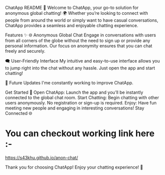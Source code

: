 ChatApp README 📱
Welcome to ChatApp, your go-to solution for anonymous global chatting! 🌍 Whether you’re looking to connect with people from around the world or simply want to have casual conversations, ChatApp provides a seamless and enjoyable chatting experience.

Features ✨
🌐 Anonymous Global Chat
Engage in conversations with users from all corners of the globe without the need to sign up or provide any personal information. Our focus on anonymity ensures that you can chat freely and securely.

🗨️ User-Friendly Interface
My intuitive and easy-to-use interface allows you to jump right into the chat without any hassle. Just open the app and start chatting!

🚀 Future Updates
I'me constantly working to improve ChatApp.

Get Started 🚀
Open ChatApp: Launch the app and you’ll be instantly connected to the global chat room.
Start Chatting: Begin chatting with other users anonymously. No registration or sign-up is required.
Enjoy: Have fun meeting new people and engaging in interesting conversations!
Stay Connected 🌐

# You can checkout working link here :-

https://s43khu.github.io/anon-chat/

Thank you for choosing ChatApp! Enjoy your chatting experience! 🎉
